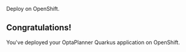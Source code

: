 Deploy on OpenShift.

## Congratulations!

You've deployed your OptaPlanner Quarkus application on OpenShift.
